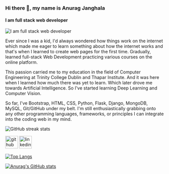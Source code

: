 <!--
**anuragjanghala/anuragjanghala** is a ✨ _special_ ✨ repository because its `README.md` (this file) appears on your GitHub profile.

Here are some ideas to get you started:

- 🔭 I’m currently working on ...
- 🌱 I’m currently learning ...
- 👯 I’m looking to collaborate on ...
- 🤔 I’m looking for help with ...
- 💬 Ask me about ...
- 📫 How to reach me: ...
- 😄 Pronouns: ...
- ⚡ Fun fact: ...
-->




### Hi there 👋, my name is Anurag Janghala
#### I am full stack web developer
![I am full stack web developer](https://avatars.githubusercontent.com/u/42205669?s=400&u=d850b9cceedd6ec159030221a20dc05b99ec77a2&v=4)

Ever since I was a kid, I'd always wondered how things work on the internet which made me eager to learn something about how the internet works and that's when I learned to create web pages for the first time. Gradually, learned full-stack Web Development practicing various courses on the online platform.

This passion carried me to my education in the field of Computer Engineering at Trinity College Dublin and Thapar Institute. And it was here when I learned how much there was yet to learn. Which later drove me towards Artificial Intelligence. So I've started learning Deep Learning and Computer Vision.

So far, I've Bootstrap, HTML, CSS, Python, Flask, Django, MongoDB, MySQL, Git/GitHub under my belt. I'm still enthusiastically grabbing onto any other programming languages, frameworks, or principles I can integrate into the coding web in my mind.


![GitHub streak stats](https://github-readme-streak-stats.herokuapp.com/?user=anuragjanghala)

[<img src='https://cdn.jsdelivr.net/npm/simple-icons@3.0.1/icons/github.svg' alt='github' height='40'>](https://github.com/anuragjanghala)  [<img src='https://cdn.jsdelivr.net/npm/simple-icons@3.0.1/icons/linkedin.svg' alt='linkedin' height='40'>](https://www.linkedin.com/in/anuragjanghala/)  

[![Top Langs](https://github-readme-stats.vercel.app/api/top-langs/?username=anuragjanghala)](https://github.com/anuraghazra/github-readme-stats)
  


[![Anurag's GitHub stats](https://github-readme-stats.vercel.app/api?username=anuragjanghala)](https://github.com/anuraghazra/github-readme-stats)

